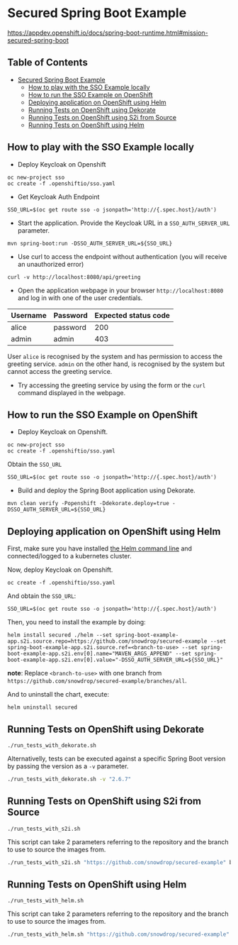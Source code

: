 # Secured Spring Boot Example

https://appdev.openshift.io/docs/spring-boot-runtime.html#mission-secured-spring-boot

## Table of Contents

* [Secured Spring Boot Example](#secured-spring-boot-example)
    * [How to play with the SSO Example locally](#how-to-play-with-the-sso-example-locally)
    * [How to run the SSO Example on OpenShift](#how-to-run-the-sso-example-on-openshift)
    * [Deploying application on OpenShift using Helm](#deploying-application-on-openshift-using-helm)
    * [Running Tests on OpenShift using Dekorate](#running-tests-on-openshift-using-dekorate)
    * [Running Tests on OpenShift using S2i from Source](#running-tests-on-openshift-using-s2i-from-source)
    * [Running Tests on OpenShift using Helm](#running-tests-on-openshift-using-helm)

## How to play with the SSO Example locally

- Deploy Keycloak on Openshift
```
oc new-project sso
oc create -f .openshiftio/sso.yaml
```

- Get Keycloak Auth Endpoint
```
SSO_URL=$(oc get route sso -o jsonpath='http://{.spec.host}/auth')
```

- Start the application. Provide the Keycloak URL in a `SSO_AUTH_SERVER_URL` parameter. 
```
mvn spring-boot:run -DSSO_AUTH_SERVER_URL=${SSO_URL}
```

- Use curl to access the endpoint without authentication (you will receive an unauthorized error)
```
curl -v http://localhost:8080/api/greeting
```

- Open the application webpage in your browser `http://localhost:8080` and log in with one of the user credentials.

| Username | Password | Expected status code |
| -------- | -------- | -------------------- |
| alice    | password | 200                  |
| admin    | admin    | 403                  |

User `alice` is recognised by the system and has permission to access the greeting service.
`admin` on the other hand, is recognised by the system but cannot access the greeting service.

- Try accessing the greeting service by using the form or the `curl` command displayed in the webpage.

## How to run the SSO Example on OpenShift

- Deploy Keycloak on Openshift.
```
oc new-project sso
oc create -f .openshiftio/sso.yaml
```

Obtain the `SSO_URL`

```shell
SSO_URL=$(oc get route sso -o jsonpath='http://{.spec.host}/auth')
```

- Build and deploy the Spring Boot application using Dekorate.
```
mvn clean verify -Popenshift -Ddekorate.deploy=true -DSSO_AUTH_SERVER_URL=${SSO_URL}
```

## Deploying application on OpenShift using Helm

First, make sure you have installed [the Helm command line](https://helm.sh/docs/intro/install/) and connected/logged to a kubernetes cluster.

Now, deploy Keycloak on Openshift.
```
oc create -f .openshiftio/sso.yaml
```

And obtain the `SSO_URL`:

```shell
SSO_URL=$(oc get route sso -o jsonpath='http://{.spec.host}/auth')
```

Then, you need to install the example by doing:

```
helm install secured ./helm --set spring-boot-example-app.s2i.source.repo=https://github.com/snowdrop/secured-example --set spring-boot-example-app.s2i.source.ref=<branch-to-use> --set spring-boot-example-app.s2i.env[0].name="MAVEN_ARGS_APPEND" --set spring-boot-example-app.s2i.env[0].value="-DSSO_AUTH_SERVER_URL=${SSO_URL}"
```

**note**: Replace `<branch-to-use>` with one branch from `https://github.com/snowdrop/secured-example/branches/all`.

And to uninstall the chart, execute:

```
helm uninstall secured
```

## Running Tests on OpenShift using Dekorate

```
./run_tests_with_dekorate.sh
```

Alternativelly, tests can be executed against a specific Spring Boot version by passing the
version as a `-v` parameter.

```bash
./run_tests_with_dekorate.sh -v "2.6.7"
```

## Running Tests on OpenShift using S2i from Source

```
./run_tests_with_s2i.sh
```

This script can take 2 parameters referring to the repository and the branch to use to source the images from.

```bash
./run_tests_with_s2i.sh "https://github.com/snowdrop/secured-example" branch-to-test
```

## Running Tests on OpenShift using Helm

```
./run_tests_with_helm.sh
```

This script can take 2 parameters referring to the repository and the branch to use to source the images from.

```bash
./run_tests_with_helm.sh "https://github.com/snowdrop/secured-example" branch-to-test
```
